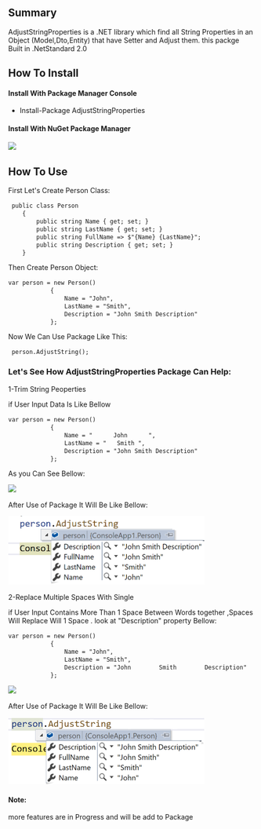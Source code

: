 ## Summary
AdjustStringProperties is a .NET library which find all String Properties in an Object (Model,Dto,Entity) that have Setter and Adjust them.
this packge Built in .NetStandard 2.0 

## How To Install
#### Install With Package Manager Console
- Install-Package AdjustStringProperties

#### Install With NuGet Package Manager
![](https://github.com/ARFarokhi/AdjustStringProperties/blob/master/AdjustStringProperty/AdjustStringProperty/Img/NuGet.png)

## How To Use
First Let's Create Person Class:
```
 public class Person
    {
        public string Name { get; set; }
        public string LastName { get; set; }
        public string FullName => $"{Name} {LastName}";
        public string Description { get; set; }
    }
```    
Then Create Person Object:
```
var person = new Person()
            {
                Name = "John",
                LastName = "Smith",
                Description = "John Smith Description"
            };
```
Now We Can Use Package Like This:
```
 person.AdjustString();
``` 
### Let's See How AdjustStringProperties Package Can Help:

1-Trim String Peoperties

if User Input Data Is Like Bellow 
```
var person = new Person()
            {
                Name = "      John      ",
                LastName = "   Smith ",
                Description = "John Smith Description"
            };
```
As you Can See Bellow:

<img src="https://github.com/ARFarokhi/AdjustStringProperties/blob/master/AdjustStringProperty/AdjustStringProperty/Img/BeforeTrim.png" width="400px"/>

After Use of Package It Will Be Like Bellow:

<img src="https://github.com/ARFarokhi/AdjustStringProperties/blob/master/AdjustStringProperty/AdjustStringProperty/Img/AfterTrim1.png" width="400px"/>

2-Replace Multiple Spaces With Single

if User Input Contains More Than 1 Space Between Words together ,Spaces Will Replace Will 1 Space .
look at "Description" property Bellow:
```
var person = new Person()
            {
                Name = "John",
                LastName = "Smith",
                Description = "John        Smith        Description"
            };
``` 

<img src="https://github.com/ARFarokhi/AdjustStringProperties/blob/master/AdjustStringProperty/AdjustStringProperty/Img/BeforeReplace.png" width="400px"/>

After Use of Package It Will Be Like Bellow:

<img src="https://github.com/ARFarokhi/AdjustStringProperties/blob/master/AdjustStringProperty/AdjustStringProperty/Img/AfterReplace1.png" width="400px"/>

#### Note:
more features are in Progress and will be add to Package




